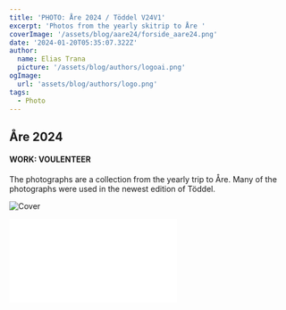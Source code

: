 ```yaml
---
title: 'PHOTO: Åre 2024 / Töddel V24V1'
excerpt: 'Photos from the yearly skitrip to Åre '
coverImage: '/assets/blog/aare24/forside_aare24.png'
date: '2024-01-20T05:35:07.322Z'
author:
  name: Elias Trana
  picture: '/assets/blog/authors/logoai.png'
ogImage:
  url: 'assets/blog/authors/logo.png'
tags:
  - Photo
---
```




## Åre 2024

#### **WORK:** VOULENTEER

The photographs are a collection from the yearly trip to Åre. Many of the photographs were used in the newest edition of Töddel.

![Cover](/assets/blog/aare24/forside_toddel_V24_V1.png)

![Collage](/assets/blog/aare24/skibilder.pdf)



